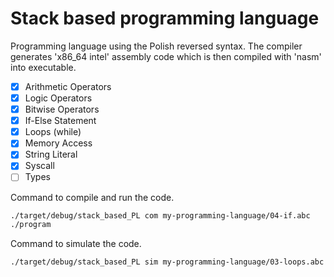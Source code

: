 # Stack based programming language

Programming language using the Polish reversed syntax.
The compiler generates 'x86_64 intel' assembly code which is then compiled with 'nasm' into executable.

- [x] Arithmetic Operators
- [x] Logic Operators
- [x] Bitwise Operators
- [x] If-Else Statement
- [x] Loops (while)
- [x] Memory Access
- [x] String Literal
- [x] Syscall
- [ ] Types

Command to compile and run the code.
```sh
./target/debug/stack_based_PL com my-programming-language/04-if.abc
./program
```

Command to simulate the code.
```sh
./target/debug/stack_based_PL sim my-programming-language/03-loops.abc
```